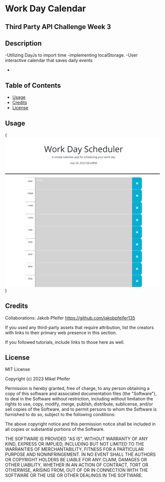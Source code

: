 # Work Day Calendar 

## Third Party API Challenge Week 3 

## Description 

-Utilizing DayJs to import time 
-implementing localStorage.
-User interactive calendar that saves daily events

-


## Table of Contents 

- [Usage](#usage)
- [Credits](#credits)
- [License](#license)

## Usage
(![Project](./assets/127.0.0.1_5500_index.html%20(3).png))

## Credits

Collaborations: Jakob Pfeifer https://github.com/jakobpfeifer135

If you used any third-party assets that require attribution, list the creators with links to their primary web presence in this section.

If you followed tutorials, include links to those here as well.

## License

MIT License

Copyright (c) 2023 Mikel Pfeifer

Permission is hereby granted, free of charge, to any person obtaining a copy
of this software and associated documentation files (the "Software"), to deal
in the Software without restriction, including without limitation the rights
to use, copy, modify, merge, publish, distribute, sublicense, and/or sell
copies of the Software, and to permit persons to whom the Software is
furnished to do so, subject to the following conditions:

The above copyright notice and this permission notice shall be included in all
copies or substantial portions of the Software.

THE SOFTWARE IS PROVIDED "AS IS", WITHOUT WARRANTY OF ANY KIND, EXPRESS OR
IMPLIED, INCLUDING BUT NOT LIMITED TO THE WARRANTIES OF MERCHANTABILITY,
FITNESS FOR A PARTICULAR PURPOSE AND NONINFRINGEMENT. IN NO EVENT SHALL THE
AUTHORS OR COPYRIGHT HOLDERS BE LIABLE FOR ANY CLAIM, DAMAGES OR OTHER
LIABILITY, WHETHER IN AN ACTION OF CONTRACT, TORT OR OTHERWISE, ARISING FROM,
OUT OF OR IN CONNECTION WITH THE SOFTWARE OR THE USE OR OTHER DEALINGS IN THE
SOFTWARE.

